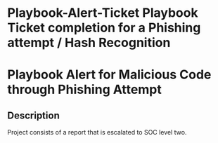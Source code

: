 # Playbook-Alert-Ticket Playbook Ticket completion for a Phishing attempt / Hash Recognition 

<h1>Playbook Alert for Malicious Code through Phishing Attempt</h1>

<h2>Description</h2>
Project consists of a report that is escalated to SOC level two. 
<br />
